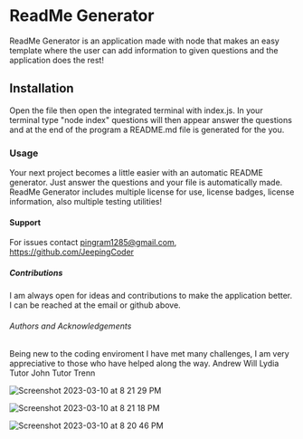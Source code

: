 # ReadMe Generator 
ReadMe Generator is an application made with node that makes an easy template where the user can add information to given questions and the application does the rest!

## Installation
Open the file then open the integrated terminal with index.js. In your terminal type "node index" questions will then appear answer the questions and at the end of the program a README.md file is generated for the you. 

### Usage 
Your next project becomes a little easier with an automatic README generator. Just answer the questions and your file is automatically made. ReadMe Generator includes multiple license for use, license badges, license information, also multiple testing utilities!

#### Support
For issues contact pingram1285@gmail.com,
https://github.com/JeepingCoder

##### Contributions
I am always open for ideas and contributions to make the application better. I can be reached at the email or github above. 

###### Authors and Acknowledgements
Being new to the coding enviroment I have met many challenges, I am very appreciative to those who have helped along the way. 
Andrew
Will 
Lydia
Tutor John
Tutor Trenn


![Screenshot 2023-03-10 at 8 21 29 PM](https://user-images.githubusercontent.com/114114167/224457437-7f6ee674-6c77-4baf-9544-7233eac102f3.png)


![Screenshot 2023-03-10 at 8 21 18 PM](https://user-images.githubusercontent.com/114114167/224457493-f4f8bd99-79fc-48c8-81a3-6480d2473b16.png)

![Screenshot 2023-03-10 at 8 20 46 PM](https://user-images.githubusercontent.com/114114167/224457509-5f3a75d2-6b56-47b0-b330-c5c360f784be.png)
